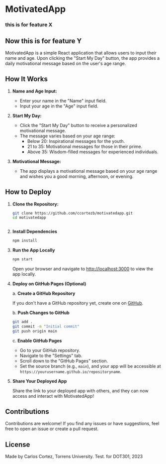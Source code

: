 # MotivatedApp
### this is for feature X

## Now this is for feature Y

MotivatedApp is a simple React application that allows users to input their name and age. Upon clicking the "Start My Day" button, the app provides a daily motivational message based on the user's age range.

## How It Works

1. **Name and Age Input:**
   - Enter your name in the "Name" input field.
   - Input your age in the "Age" input field.

2. **Start My Day:**
   - Click the "Start My Day" button to receive a personalized motivational message.
   - The message varies based on your age range:
     - Below 20: Inspirational messages for the youth.
     - 21 to 35: Motivational messages for those in their prime.
     - Above 35: Wisdom-filled messages for experienced individuals.

3. **Motivational Message:**
   - The app displays a motivational message based on your age range and wishes you a good morning, afternoon, or evening.

## How to Deploy

1. **Clone the Repository:**
   ```bash
   git clone https://github.com/ccortezb/motivatedapp.git
   cd motivatedapp



2. **Install Dependencies**

    ```bash
    npm install
    ```

3. **Run the App Locally**

    ```bash
    npm start
    ```

    Open your browser and navigate to [http://localhost:3000](http://localhost:3000) to view the app locally.

4. **Deploy on GitHub Pages (Optional)**

   a. **Create a GitHub Repository**

   If you don't have a GitHub repository yet, create one on [GitHub](https://github.com/).

   b. **Push Changes to GitHub**

    ```bash
    git add .
    git commit -m "Initial commit"
    git push origin main
    ```

   c. **Enable GitHub Pages**

    - Go to your GitHub repository.
    - Navigate to the "Settings" tab.
    - Scroll down to the "GitHub Pages" section.
    - Set the source branch (e.g., `main`), and your app will be accessible at `https://yourusername.github.io/repositoryname`.

5. **Share Your Deployed App**

    Share the link to your deployed app with others, and they can now access and interact with MotivatedApp!

## Contributions

Contributions are welcome! If you find any issues or have suggestions, feel free to open an issue or create a pull request.

## License

Made by Carlos Cortez, Torrens University. Test. for DOT301, 2023
